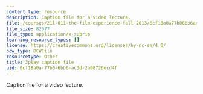 ```yaml
---
content_type: resource
description: Caption file for a video lecture.
file: /courses/21l-011-the-film-experience-fall-2013/6cf18a0a77b06bb6ac3d2a08726ecd4f_m4ZuXay_qOo.srt
file_size: 82077
file_type: application/x-subrip
learning_resource_types: []
license: https://creativecommons.org/licenses/by-nc-sa/4.0/
ocw_type: OCWFile
resourcetype: Other
title: 3play caption file
uid: 6cf18a0a-77b0-6bb6-ac3d-2a08726ecd4f
---
```

Caption file for a video lecture.